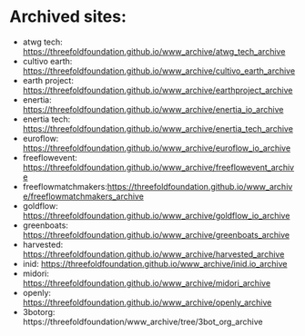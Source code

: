 # Archived sites:

- atwg tech: https://threefoldfoundation.github.io/www_archive/atwg_tech_archive
- cultivo earth: https://threefoldfoundation.github.io/www_archive/cultivo_earth_archive
- earth project: https://threefoldfoundation.github.io/www_archive/earthproject_archive
- enertia: https://threefoldfoundation.github.io/www_archive/enertia_io_archive
- enertia tech: https://threefoldfoundation.github.io/www_archive/enertia_tech_archive
- euroflow: https://threefoldfoundation.github.io/www_archive/euroflow_io_archive
- freeflowevent: https://threefoldfoundation.github.io/www_archive/freeflowevent_archive
- freeflowmatchmakers:https://threefoldfoundation.github.io/www_archive/freeflowmatchmakers_archive
- goldflow: https://threefoldfoundation.github.io/www_archive/goldflow_io_archive
- greenboats: https://threefoldfoundation.github.io/www_archive/greenboats_archive
- harvested: https://threefoldfoundation.github.io/www_archive/harvested_archive
- inid: https://threefoldfoundation.github.io/www_archive/inid.io_archive
- midori: https://threefoldfoundation.github.io/www_archive/midori_archive
- openly: https://threefoldfoundation.github.io/www_archive/openly_archive
- 3botorg: https://threefoldfoundation/www_archive/tree/3bot_org_archive




